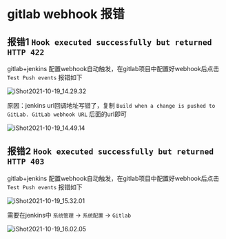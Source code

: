 # gitlab webhook 报错 

## 报错1 `Hook executed successfully but returned HTTP 422`



gitlab+jenkins 配置webhook自动触发，在gitlab项目中配置好webhook后点击 `Test Push events` 报错如下

![iShot2021-10-19_14.29.32](https://gitea.pptfz.cn/pptfz/picgo-images/raw/branch/master/img/iShot2021-10-19_14.29.32.png)





原因：jenkins url回调地址写错了，复制 `Build when a change is pushed to GitLab. GitLab webhook URL` 后面的url即可



![iShot2021-10-19_14.49.14](https://gitea.pptfz.cn/pptfz/picgo-images/raw/branch/master/img/iShot2021-10-19_14.49.14.png)







## 报错2 `Hook executed successfully but returned HTTP 403`

gitlab+jenkins 配置webhook自动触发，在gitlab项目中配置好webhook后点击 `Test Push events` 报错如下

![iShot2021-10-19_15.32.01](https://gitea.pptfz.cn/pptfz/picgo-images/raw/branch/master/img/iShot2021-10-19_15.32.01.png)





需要在jenkins中 `系统管理` -> `系统配置` -> `Gitlab` 

![iShot2021-10-19_16.02.05](https://gitea.pptfz.cn/pptfz/picgo-images/raw/branch/master/img/iShot2021-10-19_16.02.05.png)











